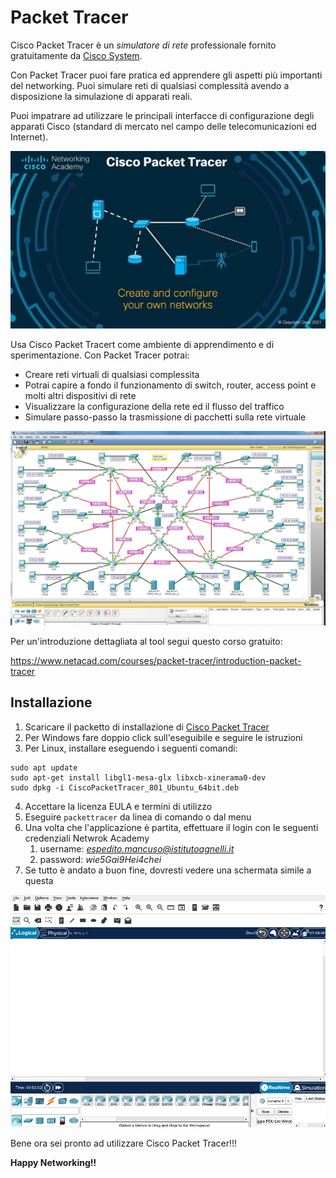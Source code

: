 # Packet Tracer

Cisco Packet Tracer è un *simulatore di rete* professionale fornito gratuitamente da [Cisco System](https://www.cisco.com/).

Con Packet Tracer puoi fare pratica ed apprendere gli aspetti più importanti del networking. Puoi simulare reti di qualsiasi complessità avendo a disposizione la simulazione di apparati reali.

Puoi impatrare ad utilizzare le principali interfacce di configurazione degli apparati Cisco (standard di mercato nel campo delle telecomunicazioni ed Internet).

![cpt](media/packett_00.jpg)

Usa Cisco Packet Tracert come ambiente di apprendimento e di sperimentazione.
Con Packet Tracer potrai:
- Creare reti virtuali di qualsiasi complessita
- Potrai capire a fondo il funzionamento di switch, router, access point e molti altri dispositivi di rete
- Visualizzare la configurazione della rete ed il flusso del traffico
- Simulare passo-passo la trasmissione di pacchetti sulla rete virtuale

![cpt2](media/packett_01.png)

Per un'introduzione dettagliata al tool segui questo corso gratuito:

https://www.netacad.com/courses/packet-tracer/introduction-packet-tracer


## Installazione 

1. Scaricare il packetto di installazione di [Cisco Packet Tracer](https://drive.google.com/drive/folders/1k2Dq2BdDphjFnVIV9zXAMGWAjLtN3v0i?usp=sharing)
2. Per Windows fare doppio click sull'eseguibile e seguire le istruzioni
3. Per Linux, installare eseguendo i seguenti comandi:

```
sudo apt update
sudo apt-get install libgl1-mesa-glx libxcb-xinerama0-dev
sudo dpkg -i CiscoPacketTracer_801_Ubuntu_64bit.deb
```

4. Accettare la licenza EULA e termini di utilizzo
5. Eseguire `packettracer` da linea di comando o dal menu
6. Una volta che l'applicazione è partita, effettuare il login con le seguenti credenziali Netwrok Academy
   1. username: *espedito.mancuso@istitutoagnelli.it* 
   2. password: *wie5Gai9Hei4chei*
7. Se tutto è andato a buon fine, dovresti vedere una schermata simile a questa 

![cpt2](media/packett_02.png)

Bene ora sei pronto ad utilizzare Cisco Packet Tracer!!!

**Happy Networking!!**